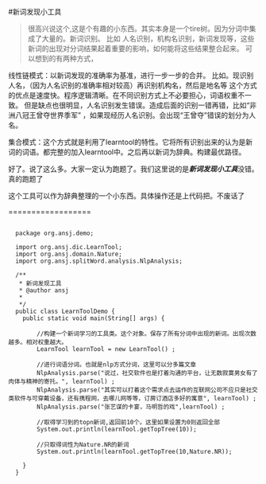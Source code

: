 #新词发现小工具

>很高兴说这个,这是个有趣的小东西。其实本身是一个tire树。因为分词中集成了大量的。新词识别。
比如 人名识别，机构名识别，新词发现等，这些新词的出现对分词结果起着重要的影响，如何能将这些结果整合起来。
可以想到的有两种方式，

>
线性链模式：以新词发现的准确率为基准，进行一步一步的合并。
比如。现识别人名，（因为人名识别的准确率相对较高）再识别机构名，然后是地名等
这个方式的优点是速度快。程序逻辑清晰。在不同识别方式上不必要担心，词语权重不一致。
但是缺点也很明显，人名识别发生错误。造成后面的识别一错再错，比如“非洲八冠王曾夺世界季军” ，如果现经历人名识别。会出现“王曾夺”错误的划分为人名。

>
集合模式：这个方式就是利用了learntool的特性。它将所有识别出来的认为是新词的词语。都完整的加入learntool中。之后再以新词为辞典。构建最优路径。

>
好了。说了这么多。大家一定认为跑题了。我们这里说的是***新词发现小工具***没错。真的跑题了

>
这个工具可以作为辞典整理的一个小东西。具体操作还是上代码把。不废话了

==================
````

  package org.ansj.demo;

  import org.ansj.dic.LearnTool;
  import org.ansj.domain.Nature;
  import org.ansj.splitWord.analysis.NlpAnalysis;
  
  /**
   * 新词发现工具
   * @author ansj
   *
   */
  public class LearnToolDemo {
  	public static void main(String[] args) {
  		
  		//构建一个新词学习的工具类。这个对象。保存了所有分词中出现的新词。出现次数越多。相对权重越大。
  		LearnTool learnTool = new LearnTool() ;
  		
  		//进行词语分词。也就是nlp方式分词，这里可以分多篇文章
  		NlpAnalysis.parse("说过，社交软件也是打着沟通的平台，让无数寂寞男女有了肉体与精神的寄托。", learnTool) ;
  		NlpAnalysis.parse("其实可以打着这个需求点去运作的互联网公司不应只是社交类软件与可穿戴设备，还有携程网，去哪儿网等等，订房订酒店多好的寓意", learnTool) ;
  		NlpAnalysis.parse("张艺谋的卡宴，马明哲的戏",learnTool) ;
  
  		//取得学习到的topn新词,返回前10个。这里如果设置为0则返回全部
  		System.out.println(learnTool.getTopTree(10));
  		
  		//只取得词性为Nature.NR的新词
  		System.out.println(learnTool.getTopTree(10,Nature.NR));
  		
  	}
  }


````
